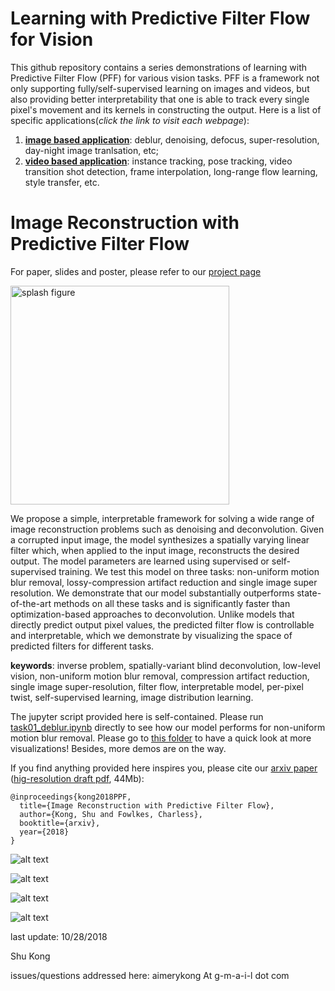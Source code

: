 # Learning with Predictive Filter Flow for Vision
This github repository contains a series demonstrations of learning with Predictive Filter Flow (PFF) for 
various vision tasks.
PFF is a framework not only supporting fully/self-supervised learning on images and videos, but also 
providing better interpretability that one is able to track every single pixel's movement and its kernels
in constructing the output.
Here is a list of specific applications(*click the link to visit each webpage*):
1. [**image based application**](https://www.ics.uci.edu/~skong2/pff.html "predictive filter flow"): 
	deblur, denoising, defocus, super-resolution, day-night image tranlsation, etc;
2. [**video based application**](https://www.ics.uci.edu/~skong2/mgpff.html): instance tracking, pose tracking, video transition shot detection, frame interpolation, long-range flow learning, style transfer, etc.







# Image Reconstruction with Predictive Filter Flow


For paper, slides and poster, please refer to our [project page](https://www.ics.uci.edu/~skong2/pff.html "predictive filter flow")



<img src="https://www.ics.uci.edu/~skong2/image2/pff_icon_mediumSize.png" alt="splash figure" width="350"/>

We propose a simple, interpretable framework for solving a wide range of image
reconstruction problems such as denoising and deconvolution.  Given a
corrupted input image, the model synthesizes a spatially varying linear filter
which, when applied to the input image, reconstructs the desired output. The
model parameters are learned using supervised or self-supervised training.
We test this model on three tasks: non-uniform motion blur removal,
lossy-compression artifact reduction and single image super resolution.  We
demonstrate that our model substantially outperforms state-of-the-art methods
on all these tasks and is significantly faster than optimization-based
approaches to deconvolution.  Unlike models that directly predict output pixel
values, the predicted filter flow is controllable and interpretable, which we
demonstrate by visualizing the space of predicted filters for different tasks.


**keywords**: inverse problem, spatially-variant blind deconvolution, low-level vision, non-uniform motion blur removal, compression artifact reduction, single image super-resolution, filter flow, interpretable model, per-pixel twist, self-supervised learning, image distribution learning.

The jupyter script provided here is self-contained.
Please run [task01_deblur.ipynb](https://github.com/aimerykong/predictive-filter-flow/blob/master/task01_deblur.ipynb) directly to see how our model performs for non-uniform motion blur removal.
Please go to [this folder](https://github.com/aimerykong/predictive-filter-flow/tree/master/libs_deblur/result/._epoch-445/moderateBlurDataset_fullRes) to have a quick look at more visualizations!
Besides, more demos are on the way.



If you find anything provided here inspires you, please cite our [arxiv paper](https://arxiv.org/abs/1811.11482) ([hig-resolution draft pdf](https://www.ics.uci.edu/~skong2/slides/kf_ff_arxiv2018.pdf), 44Mb):

    @inproceedings{kong2018PPF,
      title={Image Reconstruction with Predictive Filter Flow},
      author={Kong, Shu and Fowlkes, Charless},
      booktitle={arxiv},
      year={2018}
    }



![alt text](https://www.ics.uci.edu/~skong2/image2/pff_demo_motion_deblur.png "visualization")

![alt text](https://www.ics.uci.edu/~skong2/image2/pff_demo_jpeg.png "visualization")

![alt text](https://www.ics.uci.edu/~skong2/image2/pff_demo_SISR.png "visualization")

![alt text](https://www.ics.uci.edu/~skong2/image2/pff_demo_analysisFF.png "visualization")


last update: 10/28/2018

Shu Kong


issues/questions addressed here: 
aimerykong At g-m-a-i-l dot com
